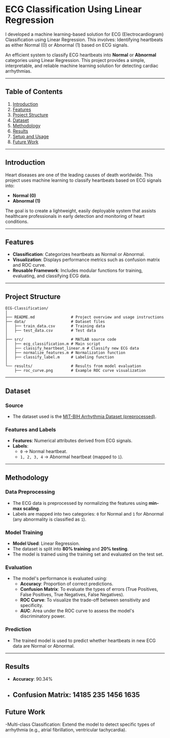 # **ECG Classification Using Linear Regression**
I developed a machine learning-based solution for ECG (Electrocardiogram) Classification using Linear Regression. This involves:  Identifying heartbeats as either Normal (0) or Abnormal (1) based on ECG signals.

An efficient system to classify ECG heartbeats into **Normal** or **Abnormal** categories using Linear Regression. This project provides a simple, interpretable, and reliable machine learning solution for detecting cardiac arrhythmias.

---

## **Table of Contents**
1. [Introduction](#introduction)  
2. [Features](#features)  
3. [Project Structure](#project-structure)  
4. [Dataset](#dataset)  
5. [Methodology](#methodology)  
6. [Results](#results)  
7. [Setup and Usage](#setup-and-usage)  
8. [Future Work](#future-work)  


---

## **Introduction**

Heart diseases are one of the leading causes of death worldwide. This project uses machine learning to classify heartbeats based on ECG signals into:  
- **Normal (0)**  
- **Abnormal (1)**  

The goal is to create a lightweight, easily deployable system that assists healthcare professionals in early detection and monitoring of heart conditions.

---

## **Features**

- **Classification**: Categorizes heartbeats as Normal or Abnormal.  
- **Visualization**: Displays performance metrics such as confusion matrix and ROC curve.  
- **Reusable Framework**: Includes modular functions for training, evaluating, and classifying ECG data.  

---

## **Project Structure**

```plaintext
ECG-Classification/
│
├── README.md                # Project overview and usage instructions
├── data/                    # Dataset files
│   ├── train_data.csv       # Training data
│   ├── test_data.csv        # Test data
│
├── src/                     # MATLAB source code
│   ├── ecg_classification.m # Main script
│   ├── classify_heartbeat_linear.m # Classify new ECG data
│   ├── normalize_features.m # Normalization function
│   ├── classify_label.m     # Labeling function
│
└── results/                 # Results from model evaluation
    ├── roc_curve.png        # Example ROC curve visualization
```
---

## **Dataset**

### **Source**  
- The dataset used is the [MIT-BIH Arrhythmia Dataset (preprocessed)](https://www.physionet.org/content/mitdb/1.0.0/).

### **Features and Labels**  
- **Features**: Numerical attributes derived from ECG signals.  
- **Labels**:  
  - `0` → Normal heartbeat.  
  - `1, 2, 3, 4` → Abnormal heartbeat (mapped to `1`).  

---

## **Methodology**

### **Data Preprocessing**  
- The ECG data is preprocessed by normalizing the features using **min-max scaling**.
- Labels are mapped into two categories: `0` for Normal and `1` for Abnormal (any abnormality is classified as `1`).

### **Model Training**  
- **Model Used**: Linear Regression.  
- The dataset is split into **80% training** and **20% testing**.
- The model is trained using the training set and evaluated on the test set.

### **Evaluation**  
- The model's performance is evaluated using:
  - **Accuracy**: Proportion of correct predictions.  
  - **Confusion Matrix**: To evaluate the types of errors (True Positives, False Positives, True Negatives, False Negatives).  
  - **ROC Curve**: To visualize the trade-off between sensitivity and specificity.  
  - **AUC**: Area under the ROC curve to assess the model's discriminatory power.

### **Prediction**  
- The trained model is used to predict whether heartbeats in new ECG data are Normal or Abnormal.

---

## **Results**

- **Accuracy**: 90.34%
  
- **Confusion Matrix**:  14185        235
                         1456        1635
  ---
## **Future Work**
-Multi-class Classification: Extend the model to detect specific types of arrhythmia (e.g., atrial fibrillation, ventricular tachycardia).

